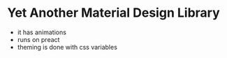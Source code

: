 # Yet Another Material Design Library
- it has animations
- runs on preact
- theming is done with css variables
